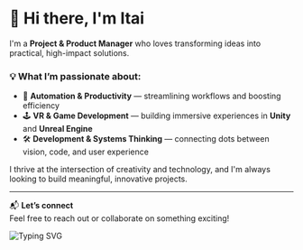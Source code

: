 

# 👋 Hi there, I'm Itai

I'm a **Project & Product Manager** who loves transforming ideas into practical, high-impact solutions.

### 💡 What I’m passionate about:
- 🤖 **Automation & Productivity** — streamlining workflows and boosting efficiency
- 🕹️ **VR & Game Development** — building immersive experiences in **Unity** and **Unreal Engine**
- 🛠️ **Development & Systems Thinking** — connecting dots between vision, code, and user experience

I thrive at the intersection of creativity and technology, and I'm always looking to build meaningful, innovative projects.

---

📬 **Let’s connect**  
Feel free to reach out or collaborate on something exciting!




![Typing SVG](https://readme-typing-svg.herokuapp.com?font=Fira+Code&duration=3000&pause=500&color=000&center=false&vCenter=false&width=435&lines=Project+Manager;Product+Manager;VR;Unity;Unreal;Automation;Productivity)
